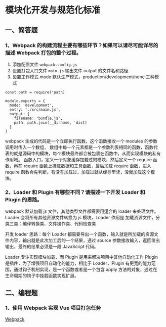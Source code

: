 # 模块化开发与规范化标准

## 一、简答题

### 1、Webpack 的构建流程主要有哪些环节？如果可以请尽可能详尽的描述 Webpack 打包的整个过程。

1. 添加配置文件 `webpack.config.js`
2. 设置打包入口文件 `main.js` 输出文件 output 的文件名和路径
3. 设置工作模式 mode 默认生产模式，production/development/none 三种模式

```
const path = require('path)

module.exports = {
  mode: 'development',
  entry: './src/main.js',
  output: {
    filename: 'bundle.js',
    path: path.join(__dirname, 'dist)
  }
}
```

webpack 生成的代码是一个立即执行函数，这个函数接收一个 modules 的参数 调用时传入一个数组，
数组中每一个元素都是一个参数列表相同的函数，函数代表的就是源码中的模块，每个模块最终都会被包裹在函数中，从而实现模块的私有作用域。
函数入口，定义一个对象缓存加载过的模块，然后定义一个 require 函数，再在 require 函数上挂载数据和工具函数，最后加载 require 函数，进入 require 函数会先判断，有没有加载过，加载过就从缓存里读，没就加载这个模块。

### 2、Loader 和 Plugin 有哪些不同？请描述一下开发 Loader 和 Plugin 的思路。

webpack 默认加载 js 文件，其他类型文件都需要用适合的 loader 来处理文件。
Loader 会将所有其他资源文件转换为 js 模块，Loader 作用是 加载资源文件，分类三类：编译转换类、文件操作类、代码检查类

开发 loader 思路：每个 Loader 都需要导出一个函数，输入就是所加载的资源文件内容，输出就是此次加工后的一个结果，通过 source 参数接收输入，返回值去输出，最终的结果必须是一段 JavaScript 代码。

Loader 专注实现模块加载，而 Plugin 是用来解决项目中其他自动化工作
Plugin 是插件，为了增强项目自动化的能力，相比于 Loader，Plugin 有更宽的能力范围，通过钩子机制实现，是一个函数或者是一个包含 apply 方法的对象，通过在生命周期的钩子中挂载函数实现扩展。

## 二、编程题

### 1、使用 Webpack 实现 Vue 项目打包任务

[Webpack](https://github.com/leitingting08/Front/tree/master/lagou/chapter2/app)
